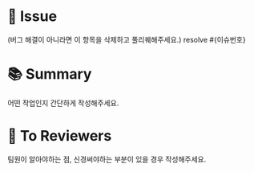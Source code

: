 # 🚨 Issue

(버그 해결이 아니라면 이 항목을 삭제하고 풀리퀘해주세요.)
resolve #{이슈번호}

# 📚 Summary

어떤 작업인지 간단하게 작성해주세요.

# 📌 To Reviewers

팀원이 알아야하는 점, 신경써야하는 부분이 있을 경우 작성해주세요.
